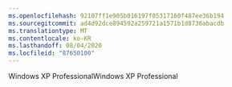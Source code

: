 ```yaml
---
ms.openlocfilehash: 92107ff1e905b016197f05317160f487ee36b194
ms.sourcegitcommit: ad4d92dce894592a259721a1571b1d8736abacdb
ms.translationtype: MT
ms.contentlocale: ko-KR
ms.lasthandoff: 08/04/2020
ms.locfileid: "87650100"
---
```

<span data-ttu-id="81ec5-101">Windows XP Professional</span><span class="sxs-lookup"><span data-stu-id="81ec5-101">Windows XP Professional</span></span>
